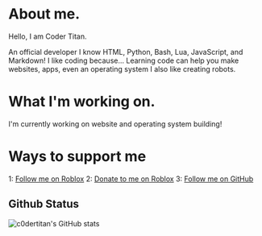 # About me.
Hello, I am Coder Titan.

An official developer I know HTML, Python, Bash, Lua, JavaScript, and Markdown!
I like coding because... Learning code can help you make websites, apps, even an operating system
I also like creating robots.

# What I'm working on.
I'm currently working on
website and operating system building!

# Ways to support me
1:
[Follow me on Roblox](https://web.roblox.com/users/2616050698/profile)
2:
[Donate to me on Roblox](https://web.roblox.com/game-pass/41565829/Donate-to-Coder-Titan-on-GitHub)
3:
[Follow me on GitHub](https://github.com/c0dertitan)

## Github Status
![c0dertitan's GitHub stats](https://github-readme-stats.vercel.app/api?username=c0dertitan&show_icons=true&theme=dark)
